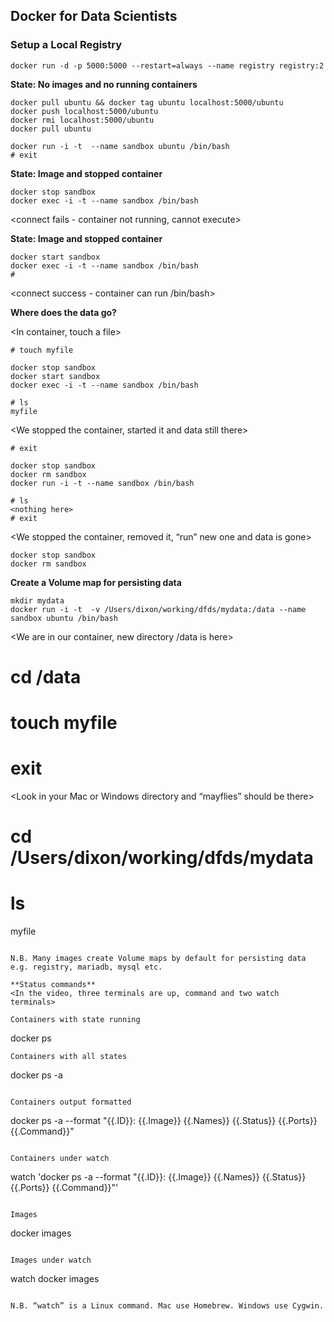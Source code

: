 ## Docker for Data Scientists

### Setup a Local Registry

```
docker run -d -p 5000:5000 --restart=always --name registry registry:2
```

**State: No images and no running containers**

```
docker pull ubuntu && docker tag ubuntu localhost:5000/ubuntu
docker push localhost:5000/ubuntu
docker rmi localhost:5000/ubuntu
docker pull ubuntu

docker run -i -t  --name sandbox ubuntu /bin/bash
# exit
```

**State: Image and stopped container**

```
docker stop sandbox
docker exec -i -t --name sandbox /bin/bash
```

<connect fails - container not running, cannot execute>

**State: Image and stopped container**

```
docker start sandbox
docker exec -i -t --name sandbox /bin/bash
# 
```

<connect success - container can run /bin/bash>
<keep this container open>

**Where does the data go?**

<In container, touch a file>

```
# touch myfile
```

<We now have a zero length file>

```
docker stop sandbox
docker start sandbox
docker exec -i -t --name sandbox /bin/bash

# ls
myfile
```

<We stopped the container, started it and data still there>

```
# exit

docker stop sandbox
docker rm sandbox
docker run -i -t --name sandbox /bin/bash

# ls
<nothing here>
# exit
```

<We stopped the container, removed it, “run” new one and data is gone>

```
docker stop sandbox
docker rm sandbox
```

**Create a Volume map for persisting data**

<On your Mac or Windows machine prompt>

```
mkdir mydata
docker run -i -t  -v /Users/dixon/working/dfds/mydata:/data --name sandbox ubuntu /bin/bash
```

<We are in our container, new directory /data is here>

# cd /data
# touch myfile
# exit

<Look in your Mac or Windows directory and “mayflies” should be there>

# cd /Users/dixon/working/dfds/mydata
# ls
myfile
```

N.B. Many images create Volume maps by default for persisting data e.g. registry, mariadb, mysql etc.

**Status commands**
<In the video, three terminals are up, command and two watch terminals>

Containers with state running
```
docker ps
```
Containers with all states
```
docker ps -a
```

Containers output formatted
```
docker ps -a --format "{{.ID}}: {{.Image}} {{.Names}} {{.Status}} {{.Ports}} {{.Command}}"
```

Containers under watch
```
watch 'docker ps -a --format "{{.ID}}: {{.Image}} {{.Names}} {{.Status}} {{.Ports}} {{.Command}}"'
```

Images
```
docker images
```

Images under watch
```
watch docker images
```

N.B. “watch” is a Linux command. Mac use Homebrew. Windows use Cygwin.

